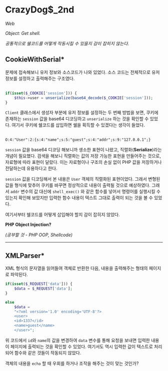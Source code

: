 # CrazyDog$_2nd
*Web*

*Object: Get shell.*

*공통적으로 쉘코드를 어떻게 작동시킬 수 있을지 감이 잡히지 않는다.*

## CookieWithSerial*
문제에 접속해보니 유저 정보와 소스코드가 나와 있었다. 소스 코드는 전체적으로 유저 정보를 설정하고 출력해주는 구조였다.
<br><br>

```php
if(isset($_COOKIE['session'])) {
    $this->user = unserialize(base64_decode($_COOKIE['session']));
}
```
`Client` 클래스에서 생성자 부분에 유저 정보를 설정하는 두 번째 방법을 보면, 쿠키에 존재하는 `session` 값을 base64 디코딩하고 `unserialize` 하는 것을 확인할 수 있었다. 여기서 쿠키에 쉘코드를 삽입하면 쉘을 획득할 수 있겠다는 생각이 들었다.
<br><br>

```
O:4:"User":2:{s:4:"name";s:5:"guest";s:4:"addr";s:9:"127.0.0.1";}
```
`session` 값을 base64 디코딩 해보니까 생소한 표현이 나왔고, 직렬화(**Serialize**)라는 개념이 필요했다. 검색을 해보니 직렬화는 값의 저장 가능한 표현을 만들어주는 것으로, 자료형에 따라 표현이 달랐다. 이는 자료형이나 구조의 손실 없이 PHP 값을 저장하거나 전달하는데 유용하다고 한다.

`session` 값을 디코딩해서 본 내용은 `User` 객체의 직렬화된 표현이었다. 그래서 변형된 값을 형식에 맞추어 쿠키를 바꾸면 정상적으로 내용이 출력될 것으로 예상하였다. 그래서 `addr` 변수의 값 대신에 `shell_exec()` 와 같은 함수를 넣어서 명령어를 실행시킬 수 있는지 확인해 보았지만 입력한 함수 내용이 텍스트 그대로 출력이 되는 것을 볼 수 있었다.

여기서부터 쉘코드를 어떻게 삽입해야 할지 감이 잡히지 않았다. 

**PHP Object Injection?**

*(공부할 것 - PHP OOP, Shellcode)*

---
## XMLParser*
XML 형식의 문자열을 읽어들여 객체로 반환한 다음, 내용을 출력해주는 형태의 페이지로 파악된다.

```php
if(isset($_REQUEST['data'])) {
    $data = $_REQUEST['data'];
}

else 
    $data =
    "<?xml version='1.0' encoding='UTF-8'?>
    <user>
    <id>1337</id>
    <name>guest</name>
    </user>";
```
위 코드에서 `id`와 `name`의 값을 변경하여 `data` 변수를 통해 요청을 보내면 입력한 내용이 페이지에 출력되는 것을 확인할 수 있었다. 여기서도 역시 입력한 값이 텍스트로 처리되어 함수와 같은 것들이 작동되지 않았다.

객체의 내용을 `echo` 할 때 우회를 하거나 조작을 해주는 것이 맞는 것인가?